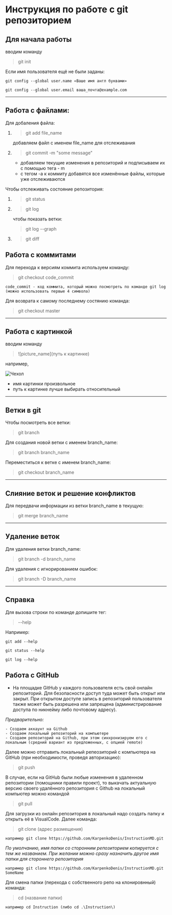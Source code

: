 # Инструкция по работе с git репозиторием

## Для начала работы
вводим команду
> git init

Если имя пользователя ещё не были заданы:

    git config --global user.name «Ваше имя англ буквами»

    git config --global user.email ваша_почта@example.com
___

## Работа с файлами:

Для добаления файла:
1. > git add file_name

    добавляем файл с именем file_name для отслеживания

2. > git commit -m "some message"

    * добавляем текущие изменения в репозиторий и подписываем их с помощью тега - m
    * с тегом -a к коммиту добавятся все изменённые файлы, которые уже отслеживаются

Чтобы отслеживать состояние репозитория:
1. > git status
2. > git log

    чтобы показать ветки:
    > git log --graph

3. > git diff

## Работа с коммитами

Для перехода к версиям коммита используем команду:

> git checkout code_commit

    code_commit - код коммита, который можно посмотреть по команде git log (можно использовать первые 4 символа)

Для возврата к самому последнему состянию команда:

> git checkout master
____

## Работа с картинкой

вводим команду

> ![picture_name](путь к картинке)

например,

![Чехол](cover.jpg)

* имя картинки произвольное
* путь к картинке лучше выбирать относительный
___

## Ветки в git

Чтобы посмотреть все ветки:
> git branch

Для создания новой ветки с именем branch_name:
> git branch branch_name

Переместиться к ветке с именем branch_name:
> git checkout branch_name
___

## Слияние веток и решение конфликтов

Для передвачи информации из ветки branch_name в текущую:
> git merge branch_name

___

## Удаление веток

Для удаления ветки branch_name:

> git branch -d branch_name

Для удаления с игнорированием ошибок:

> git branch -D branch_name
___

## Справка

Для вызова строки по команде допишите тег:
> --help

Например:

    git add --help
    
    git status --help
    
    git log --help

## Работа с GitHub

 * На площадке GitHub у каждого пользователя есть свой онлайн репозиторий.
  Для безопасности доступ туда может быть открыт или закрыт. При открытом доступе запись в репозиторий пользователя также может быть разрешена или запрещена (администрирование доступа по никнейму либо почтовому адресу). 

*Предварительно:*

    - Создаем аккаунт на Github
    - Создаем локальный репозиторий на компьютере
    - Создаем репозиторий на Github, при этом синхронизируем его с локальным (средний вариант из предложенных, с опцией remote)

 Далее можно отправить локальный репеозиторий с компьютера на GitHub (при необходимости, проведя авторизацию):
 > git push

 В случае, если на GitHub были любые изменения в удаленном репозитории (помощники правили проект), то выкачать актуальную версию своего удалённого репозитория с Github на локальный компьютер можно командой 
 
 > git pull

Для загрузки из онлайн репозитория в локальный надо создать папку и открыть её в VisualCode. Далее команда:

 > git clone (адрес размещения)

    например git clone https://github.com/KarpenkoDenis/InstructionMD.git

*По умолчанию, имя папки со сторонним репозиторием копируется с тем же названием. При желании можно сразу назначить другое имя папки для стороннего репозитория* 
 
    например git clone https://github.com/KarpenkoDenis/InstructionMD.git SomeName

Для смена папки (перехода с собственного репо на клонировнный) команда:

> cd (название папки)

    например cd Instruction (либо cd .\Instruction\)

